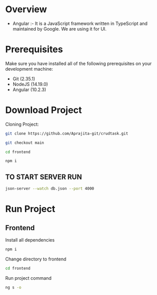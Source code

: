 # Overview
* Angular :- It is a JavaScript framework written in TypeScript and maintained by Google. We are using it for UI.

# Prerequisites
Make sure you have installed all of the following prerequisites on your development machine:
* Git (2.35.1)
* NodeJS (14.19.0)
* Angular (10.2.3)


# Download Project
Cloning Project:
```bash
git clone https://github.com/Aprajita-git/crudtask.git
```
```bash
git checkout main
```
```bash
cd frontend
```
```bash
npm i
```
## TO START SERVER RUN

```bash
json-server --watch db.json --port 4000
```
# Run Project

## Frontend
Install all dependencies
```bash
npm i
```
Change directory to frontend
```bash
cd frontend
```
Run project command
```bash
ng s -o
```
